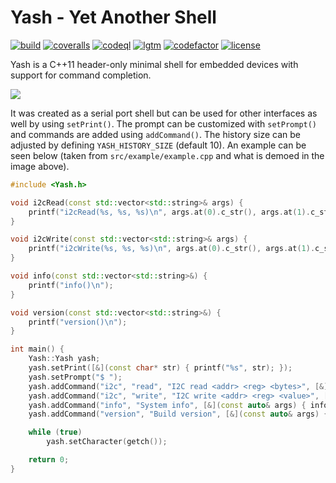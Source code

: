 # Yash - Yet Another Shell

[![build](https://github.com/bang-olufsen/yash/actions/workflows/build.yml/badge.svg)](https://github.com/bang-olufsen/yash/actions/workflows/build.yml) [![coveralls](https://coveralls.io/repos/github/bang-olufsen/yash/badge.svg?branch=main)](https://coveralls.io/github/bang-olufsen/yash?branch=main) [![codeql](https://github.com/bang-olufsen/yash/actions/workflows/codeql-analysis.yml/badge.svg)](https://github.com/bang-olufsen/yash/actions/workflows/codeql-analysis.yml) [![lgtm](https://img.shields.io/lgtm/grade/cpp/g/bang-olufsen/yash.svg?logo=lgtm&logoWidth=18)](https://lgtm.com/projects/g/bang-olufsen/yash/context:cpp) [![codefactor](https://www.codefactor.io/repository/github/bang-olufsen/yash/badge)](https://www.codefactor.io/repository/github/bang-olufsen/yash) [![license](https://img.shields.io/badge/license-MIT_License-blue.svg?style=flat)](LICENSE)

Yash is a C++11 header-only minimal shell for embedded devices with support for command completion.

![](https://raw.githubusercontent.com/bang-olufsen/yash/main/src/example/example.gif)

 It was created as a serial port shell but can be used for other interfaces as well by using `setPrint()`. The prompt can be customized with `setPrompt()` and commands are added using `addCommand()`. The history size can be adjusted by defining `YASH_HISTORY_SIZE` (default 10). An example can be seen below (taken from `src/example/example.cpp` and what is demoed in the image above).

```cpp
#include <Yash.h>

void i2cRead(const std::vector<std::string>& args) {
    printf("i2cRead(%s, %s, %s)\n", args.at(0).c_str(), args.at(1).c_str(), args.at(2).c_str());
}

void i2cWrite(const std::vector<std::string>& args) {
    printf("i2cWrite(%s, %s, %s)\n", args.at(0).c_str(), args.at(1).c_str(), args.at(2).c_str());
}

void info(const std::vector<std::string>&) {
    printf("info()\n");
}

void version(const std::vector<std::string>&) {
    printf("version()\n");
}

int main() {
    Yash::Yash yash;
    yash.setPrint([&](const char* str) { printf("%s", str); });
    yash.setPrompt("$ ");
    yash.addCommand("i2c", "read", "I2C read <addr> <reg> <bytes>", [&](const auto& args) { i2cRead(args); }, 3);
    yash.addCommand("i2c", "write", "I2C write <addr> <reg> <value>", [&](const auto& args) { i2cWrite(args); }, 3);
    yash.addCommand("info", "System info", [&](const auto& args) { info(args); });
    yash.addCommand("version", "Build version", [&](const auto& args) { version(args); });

    while (true)
        yash.setCharacter(getch());

    return 0;
}
```
